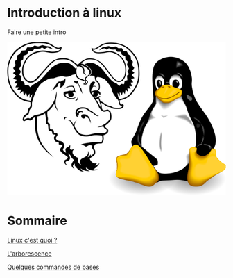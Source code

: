 # Introduction à linux

Faire une petite intro

![](Images/GNU_TUX.png)

# Sommaire
[Linux c'est quoi ?](introduction/README.md)

[L'arborescence](arborescence/README.md)

[Quelques commandes de bases](commandes/README.md)
